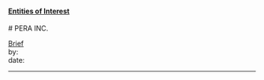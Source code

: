 #### [Entities of Interest](/list.html)
<link rel="stylesheet" type="text/css" href="../../assets/style.css">
# PERA INC.

[comment]: <> (Add/Remove information below as you want)
[comment]: <> (Markdown cheatsheet: https://github.com/adam-p/markdown-here/wiki/Markdown-Cheatsheet)
[Brief](Brief.md)  
by:  
date:  

---
[comment]: <> (Add your content here)